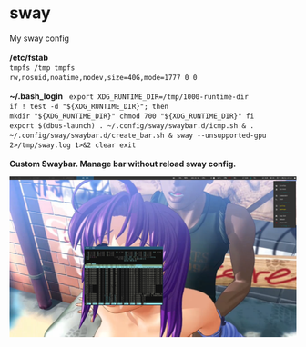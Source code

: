 # sway
My sway config
<br><br>
<b>/etc/fstab</b>
<br>
<code>tmpfs                   /tmp            tmpfs           rw,nosuid,noatime,nodev,size=40G,mode=1777 0 0</code>
<br>
<br>
<b>~/.bash_login</b>
<code>
export XDG_RUNTIME_DIR=/tmp/1000-runtime-dir
if ! test -d "${XDG_RUNTIME_DIR}"; then
mkdir "${XDG_RUNTIME_DIR}"
chmod 700 "${XDG_RUNTIME_DIR}"
fi
export $(dbus-launch)
. ~/.config/sway/swaybar.d/icmp.sh &
. ~/.config/sway/swaybar.d/create_bar.sh &
sway --unsupported-gpu 2>/tmp/sway.log 1>&2
clear
exit
</code>
<br>
<br>
<b>Custom Swaybar. Manage bar without reload sway config. </b>
<br>

![Custom Swaybar](https://github.com/alexvruden/sway/blob/main/image1.png?raw=true)
